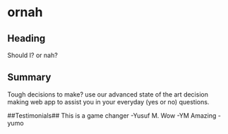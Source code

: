 # ornah

## Heading ##
Should I? or nah?

## Summary ##
Tough decisions to make? use our advanced state of the art decision making web app to assist you in your everyday (yes or no) questions.

##Testimonials##
This is a game changer -Yusuf M.
Wow -YM
Amazing -yumo

